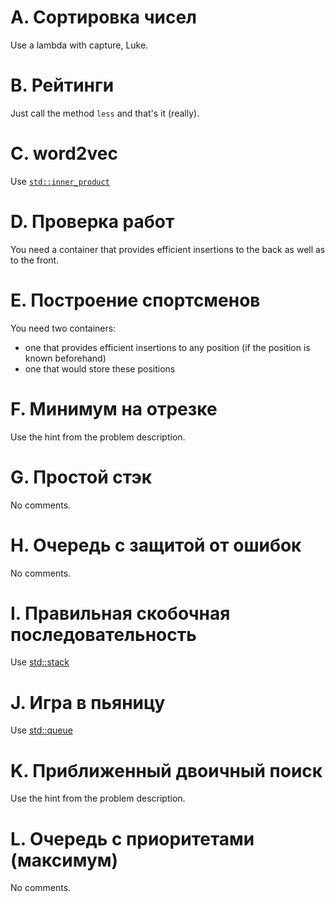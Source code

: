 # **A. Сортировка чисел**
Use a lambda with capture, Luke.

# B. Рейтинги
Just call the method `less` and that's it (really).

# C. word2vec
Use [`std::inner_product`](https://en.cppreference.com/w/cpp/algorithm/inner_product)

# **D. Проверка работ**
You need a container that provides efficient insertions to the back as well as to the front.

# E. Построение спортсменов
You need two containers:
- one that provides efficient insertions to any position (if the position is known beforehand)
- one that would store these positions

# **F. Минимум на отрезке**
Use the hint from the problem description.

# G. Простой стэк
No comments.

# H. Очередь с защитой от ошибок
No comments.

# **I. Правильная скобочная последовательность**
Use [std::stack](https://en.cppreference.com/w/cpp/container/stack)

# **J. Игра в пьяницу**
Use [std::queue](https://en.cppreference.com/w/cpp/container/queue)

# **K. Приближенный двоичный поиск**
Use the hint from the problem description.

# **L. Очередь с приоритетами (максимум)**
No comments.
